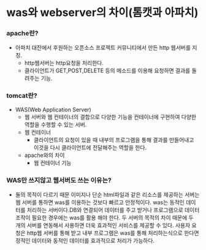 was와 webserver의 차이(톰캣과 아파치)
=================================

### apache란?
* 아파치 대잔에서 후원하는 오픈소스 프로젝트 커뮤니티에서 만든 http 웹서버를 지칭.
    * http웹서버는 http요청을 처리한다.
    * 클라이언트가 GET,POST,DELETE 등의 메소드를 이용해 요청하면 결과를 돌려주는 기능.
### tomcat란?
* WAS(Web Application Server)
    * 웹 서버와 웹 컨테이너의 결합으로 다양한 기능을 컨테이너에 구현하여 다양한 역할을 수행할 수 있는 서버.
    * 웹 컨테이너
        * 클라이언트의 요청이 있을 때 내부의 프로그램을 통해 결과를 만들어내고 이것을 다시 클라이언트에 전달해주는 역할을 한다.
    * apache와의 차이
        * 웹 컨테이너 기능
### WAS만 쓰지않고 웹서버도 쓰는 이유는?
* 둘의 목적이 다르기 때문 이미지나 단순 html파일과 같은 리소스를 제공하는 서버는 웹 서버를 통하면 was를 이용하는 것보다 빠르고 안정적이다.
was는 동적인 데이터를 처리하는 서버이다.DB와 연결되어 데이터를 주고 받거나 프로그램으로 데이터 조작이 필요한 경우에는 was를 활용 해야 한다.
두 서버의 목적의 차이 때문에 두 개의 서버를 연동해서 사용하면 더욱 효과적인 서비스를 제공할 수 있다.
사용자 요청은 http웹 서버를 통해 받고 내부 프로그램은 was를 통해 처리하는식으로 한다면 정적인 데이터와 동적인 데이터를 효과적으로 처리가 가능하다.